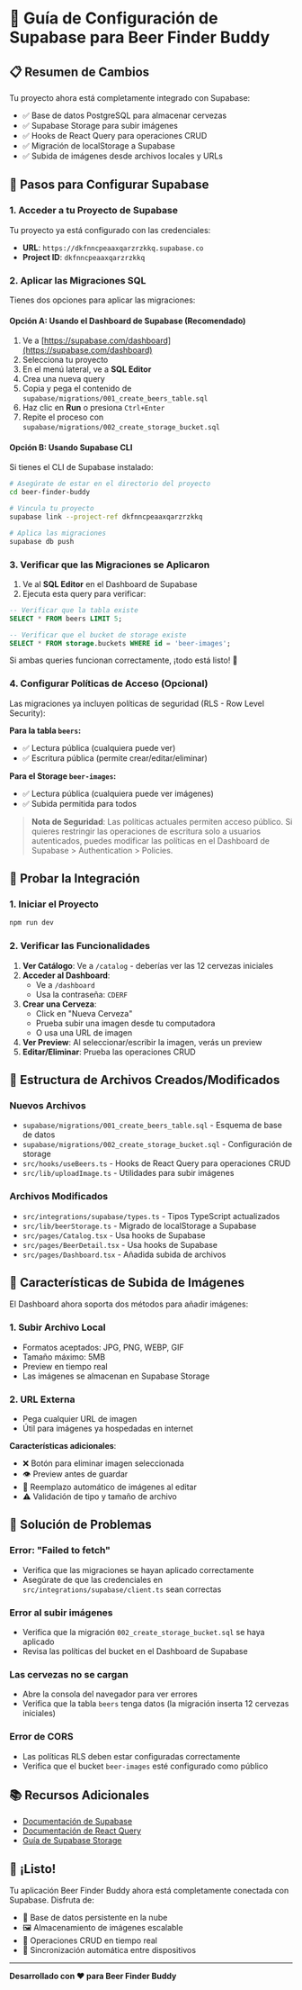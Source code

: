 # 🍺 Guía de Configuración de Supabase para Beer Finder Buddy

## 📋 Resumen de Cambios

Tu proyecto ahora está completamente integrado con Supabase:

- ✅ Base de datos PostgreSQL para almacenar cervezas
- ✅ Supabase Storage para subir imágenes
- ✅ Hooks de React Query para operaciones CRUD
- ✅ Migración de localStorage a Supabase
- ✅ Subida de imágenes desde archivos locales y URLs

## 🚀 Pasos para Configurar Supabase

### 1. Acceder a tu Proyecto de Supabase

Tu proyecto ya está configurado con las credenciales:
- **URL**: `https://dkfnncpeaaxqarzrzkkq.supabase.co`
- **Project ID**: `dkfnncpeaaxqarzrzkkq`

### 2. Aplicar las Migraciones SQL

Tienes dos opciones para aplicar las migraciones:

#### Opción A: Usando el Dashboard de Supabase (Recomendado)

1. Ve a [https://supabase.com/dashboard](https://supabase.com/dashboard)
2. Selecciona tu proyecto
3. En el menú lateral, ve a **SQL Editor**
4. Crea una nueva query
5. Copia y pega el contenido de `supabase/migrations/001_create_beers_table.sql`
6. Haz clic en **Run** o presiona `Ctrl+Enter`
7. Repite el proceso con `supabase/migrations/002_create_storage_bucket.sql`

#### Opción B: Usando Supabase CLI

Si tienes el CLI de Supabase instalado:

```bash
# Asegúrate de estar en el directorio del proyecto
cd beer-finder-buddy

# Vincula tu proyecto
supabase link --project-ref dkfnncpeaaxqarzrzkkq

# Aplica las migraciones
supabase db push
```

### 3. Verificar que las Migraciones se Aplicaron

1. Ve al **SQL Editor** en el Dashboard de Supabase
2. Ejecuta esta query para verificar:

```sql
-- Verificar que la tabla existe
SELECT * FROM beers LIMIT 5;

-- Verificar que el bucket de storage existe
SELECT * FROM storage.buckets WHERE id = 'beer-images';
```

Si ambas queries funcionan correctamente, ¡todo está listo! 🎉

### 4. Configurar Políticas de Acceso (Opcional)

Las migraciones ya incluyen políticas de seguridad (RLS - Row Level Security):

**Para la tabla `beers`:**
- ✅ Lectura pública (cualquiera puede ver)
- ✅ Escritura pública (permite crear/editar/eliminar)

**Para el Storage `beer-images`:**
- ✅ Lectura pública (cualquiera puede ver imágenes)
- ✅ Subida permitida para todos

> **Nota de Seguridad**: Las políticas actuales permiten acceso público. Si quieres restringir las operaciones de escritura solo a usuarios autenticados, puedes modificar las políticas en el Dashboard de Supabase > Authentication > Policies.

## 🧪 Probar la Integración

### 1. Iniciar el Proyecto

```bash
npm run dev
```

### 2. Verificar las Funcionalidades

1. **Ver Catálogo**: Ve a `/catalog` - deberías ver las 12 cervezas iniciales
2. **Acceder al Dashboard**: 
   - Ve a `/dashboard`
   - Usa la contraseña: `CDERF`
3. **Crear una Cerveza**:
   - Click en "Nueva Cerveza"
   - Prueba subir una imagen desde tu computadora
   - O usa una URL de imagen
4. **Ver Preview**: Al seleccionar/escribir la imagen, verás un preview
5. **Editar/Eliminar**: Prueba las operaciones CRUD

## 📁 Estructura de Archivos Creados/Modificados

### Nuevos Archivos

- `supabase/migrations/001_create_beers_table.sql` - Esquema de base de datos
- `supabase/migrations/002_create_storage_bucket.sql` - Configuración de storage
- `src/hooks/useBeers.ts` - Hooks de React Query para operaciones CRUD
- `src/lib/uploadImage.ts` - Utilidades para subir imágenes

### Archivos Modificados

- `src/integrations/supabase/types.ts` - Tipos TypeScript actualizados
- `src/lib/beerStorage.ts` - Migrado de localStorage a Supabase
- `src/pages/Catalog.tsx` - Usa hooks de Supabase
- `src/pages/BeerDetail.tsx` - Usa hooks de Supabase
- `src/pages/Dashboard.tsx` - Añadida subida de archivos

## 🎨 Características de Subida de Imágenes

El Dashboard ahora soporta dos métodos para añadir imágenes:

### 1. Subir Archivo Local
- Formatos aceptados: JPG, PNG, WEBP, GIF
- Tamaño máximo: 5MB
- Preview en tiempo real
- Las imágenes se almacenan en Supabase Storage

### 2. URL Externa
- Pega cualquier URL de imagen
- Útil para imágenes ya hospedadas en internet

**Características adicionales**:
- ❌ Botón para eliminar imagen seleccionada
- 👁️ Preview antes de guardar
- 🔄 Reemplazo automático de imágenes al editar
- ⚠️ Validación de tipo y tamaño de archivo

## 🔧 Solución de Problemas

### Error: "Failed to fetch"
- Verifica que las migraciones se hayan aplicado correctamente
- Asegúrate de que las credenciales en `src/integrations/supabase/client.ts` sean correctas

### Error al subir imágenes
- Verifica que la migración `002_create_storage_bucket.sql` se haya aplicado
- Revisa las políticas del bucket en el Dashboard de Supabase

### Las cervezas no se cargan
- Abre la consola del navegador para ver errores
- Verifica que la tabla `beers` tenga datos (la migración inserta 12 cervezas iniciales)

### Error de CORS
- Las políticas RLS deben estar configuradas correctamente
- Verifica que el bucket `beer-images` esté configurado como público

## 📚 Recursos Adicionales

- [Documentación de Supabase](https://supabase.com/docs)
- [Documentación de React Query](https://tanstack.com/query/latest)
- [Guía de Supabase Storage](https://supabase.com/docs/guides/storage)

## 🎉 ¡Listo!

Tu aplicación Beer Finder Buddy ahora está completamente conectada con Supabase. Disfruta de:

- 💾 Base de datos persistente en la nube
- 🖼️ Almacenamiento de imágenes escalable
- 🚀 Operaciones CRUD en tiempo real
- 📱 Sincronización automática entre dispositivos

---

**Desarrollado con ❤️ para Beer Finder Buddy**

